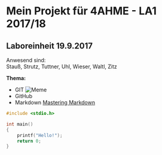 # Mein Projekt für 4AHME - LA1 2017/18

## Laboreinheit 19.9.2017

Anwesend sind:  
Stauß, Strutz, Tuttner, Uhl, Wieser, Waltl, Zitz  

**Thema:**
* GIT ![Meme](https://img-9gag-fun.9cache.com/photo/aZg8m73_700b.jpg)
* GitHub
* Markdown
[Mastering Markdown](https://guides.github.com/features/mastering-markdown/)

~~~C
#include <stdio.h>

int main()
{
    printf("Hello!");
    return 0;
}
~~~
